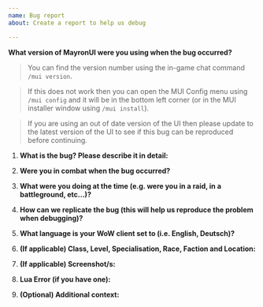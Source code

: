 ```yaml
---
name: Bug report
about: Create a report to help us debug

---
```


**What version of MayronUI were you using when the bug occurred?**

> You can find the version number using the in-game chat command `/mui version`.

> If this does not work then you can open the MUI Config menu using `/mui config` 
> and it will be in the bottom left corner (or in the MUI installer window using `/mui install`).

> If you are using an out of date version of the UI then please update to 
> the latest version of the UI to see if this bug can be reproduced before continuing.

1. **What is the bug? Please describe it in detail:**

2. **Were you in combat when the bug occurred?**

3. **What were you doing at the time (e.g. were you in a raid, in a battleground, etc...)?**

4. **How can we replicate the bug (this will help us reproduce the problem when debugging)?**

5. **What language is your WoW client set to (i.e. English, Deutsch)?**

6. **(If applicable) Class, Level, Specialisation, Race, Faction and Location:**

7. **(If applicable) Screenshot/s:**

8. **Lua Error (if you have one):**

9. **(Optional) Additional context:**

